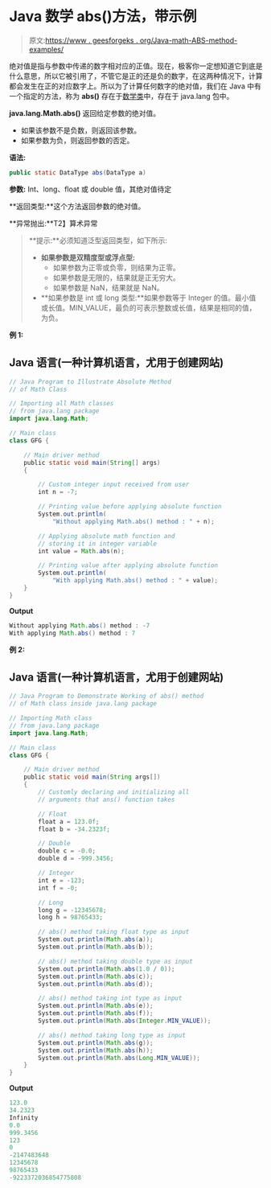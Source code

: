 # Java 数学 abs()方法，带示例

> 原文:[https://www . geesforgeks . org/Java-math-ABS-method-examples/](https://www.geeksforgeeks.org/java-math-abs-method-examples/)

绝对值是指与参数中传递的数字相对应的正值。现在，极客你一定想知道它到底是什么意思，所以它被引用了，不管它是正的还是负的数字，在这两种情况下，计算都会发生在正的对应数字上。所以为了计算任何数字的绝对值，我们在 Java 中有一个指定的方法，称为 **abs()** 存在于[数学类](https://www.geeksforgeeks.org/java-lang-math-class-in-java-set-1/)中，存在于 java.lang 包中。

**java.lang.Math.abs()** 返回给定参数的绝对值。

*   如果该参数不是负数，则返回该参数。
*   如果参数为负，则返回参数的否定。

**语法:**

```java
public static DataType abs(DataType a)
```

**参数:** Int、long、float 或 double 值，其绝对值待定

**返回类型:**这个方法返回参数的绝对值。

**异常抛出:**T2】算术异常

> **提示:**必须知道泛型返回类型，如下所示:
> 
> *   **如果参数是双精度型或浮点型:**
>     *   如果参数为正零或负零，则结果为正零。
>     *   如果参数是无限的，结果就是正无穷大。
>     *   如果参数是 NaN，结果就是 NaN。
> *   **如果参数是 int 或 long 类型:**如果参数等于 Integer 的值。最小值或长值。MIN_VALUE，最负的可表示整数或长值，结果是相同的值，为负。

**例 1:**

## Java 语言(一种计算机语言，尤用于创建网站)

```java
// Java Program to Illustrate Absolute Method
// of Math Class

// Importing all Math classes
// from java.lang package
import java.lang.Math;

// Main class
class GFG {

    // Main driver method
    public static void main(String[] args)
    {

        // Custom integer input received from user
        int n = -7;

        // Printing value before applying absolute function
        System.out.println(
            "Without applying Math.abs() method : " + n);

        // Applying absolute math function and
        // storing it in integer variable
        int value = Math.abs(n);

        // Printing value after applying absolute function
        System.out.println(
            "With applying Math.abs() method : " + value);
    }
}
```

**Output**

```java
Without applying Math.abs() method : -7
With applying Math.abs() method : 7
```

**例 2:**

## Java 语言(一种计算机语言，尤用于创建网站)

```java
// Java Program to Demonstrate Working of abs() method
// of Math class inside java.lang package

// Importing Math class
// from java.lang package
import java.lang.Math;

// Main class
class GFG {

    // Main driver method
    public static void main(String args[])
    {
        // Customly declaring and initializing all
        // arguments that ans() function takes

        // Float
        float a = 123.0f;
        float b = -34.2323f;

        // Double
        double c = -0.0;
        double d = -999.3456;

        // Integer
        int e = -123;
        int f = -0;

        // Long
        long g = -12345678;
        long h = 98765433;

        // abs() method taking float type as input
        System.out.println(Math.abs(a));
        System.out.println(Math.abs(b));

        // abs() method taking double type as input
        System.out.println(Math.abs(1.0 / 0));
        System.out.println(Math.abs(c));
        System.out.println(Math.abs(d));

        // abs() method taking int type as input
        System.out.println(Math.abs(e));
        System.out.println(Math.abs(f));
        System.out.println(Math.abs(Integer.MIN_VALUE));

        // abs() method taking long type as input
        System.out.println(Math.abs(g));
        System.out.println(Math.abs(h));
        System.out.println(Math.abs(Long.MIN_VALUE));
    }
}
```

**Output**

```java
123.0
34.2323
Infinity
0.0
999.3456
123
0
-2147483648
12345678
98765433
-9223372036854775808
```